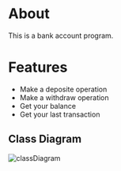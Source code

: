 # About 
This is a bank account program.

# Features
- Make a deposite operation
- Make a withdraw operation
- Get your balance
- Get your last transaction

## Class Diagram 

![classDiagram](https://user-images.githubusercontent.com/77184432/207445701-dfdf4512-532e-4f30-abb4-c3431e8d4ecd.png)
